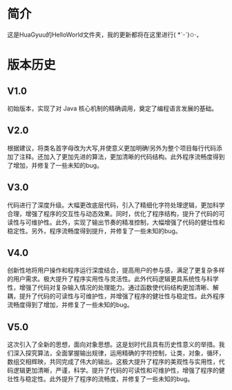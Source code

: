 # 简介
这是HuaGyuu的HelloWorld文件夹，我的更新都将在这里进行( *ˊᵕˋ)✩︎‧₊  

# 版本历史
## V1.0
初始版本，实现了对 Java 核心机制的精确调用，奠定了编程语言发展的基础。

## V2.0
根据建议，将类名首字母改为大写,并使意义更加明确!另外为整个项目每行代码添加了注释。还加入了更加先进的算法，更加清晰的代码结构。此外程序流畅度得到了增加，并修复了一些未知的bug。

## V3.0
代码进行了深度升级。大幅更改底层代码，引入了精细化字符处理逻辑，更加科学合理，增强了程序的交互性与动态效果。同时，优化了程序结构，提升了代码的可读性与可维护性。此外，实现了输出节奏的精准控制，大幅增强了代码的健壮性和稳定性。另外，程序流畅度得到提升，并修复了一些未知的bug。

## V4.0
创新性地将用户操作和程序运行深度结合，提高用户的参与感，满足了更复杂多样的用户需求。极大提升了程序实用性与灵活性。此外代码逻辑更具系统性与科学性，增强了代码对复杂输入情况的处理能力。通过函数使代码结构更加清晰、解耦，提升了代码的可读性与可维护性，并增强了程序的健壮性与稳定性。此外程序流畅度得到了增加，并修复了一些未知的bug。

## V5.0
这次引入了全新的思想，面向对象思想。这是划时代且具有历史性意义的举措。我们深入探究算法，全面掌握输出规律，运用精确的字符控制，让类，对象，循环，数组交相辉映，共同完成了伟大的输出。这极大提升了程序的美观性与实用性，代码逻辑更加清晰，严谨，科学。提升了代码的可读性和可维护性，增强了程序的健壮性与稳定性。此外提升了程序的流畅度，并修复了一些未知的bug。

